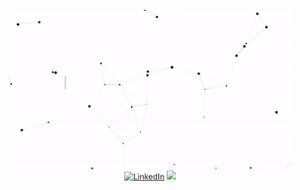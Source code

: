 <p align="center">
	<img src="https://raw.githubusercontent.com/hassaannahmed/hassaannahmed/master/giff.gif?raw=truef"><br>
	<a href="https://www.linkedin.com/in/hassaan-ahmed-a51b50182/"><img src="https://img.shields.io/badge/LinkedIn--_.svg?style=social&logo=linkedin" alt="LinkedIn"></a>
	<a href="http://hassaan.codes"><img src="https://img.shields.io/static/v1?label=ME&message=hassaan.codes"></a>
</p

